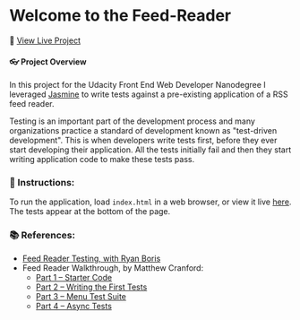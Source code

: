 # Welcome to the Feed-Reader

:link: [View Live Project](https://mohampton.github.io/Feed-Reader/)

#### :eyeglasses: Project Overview

In this project for the Udacity Front End Web Developer Nanodegree I leveraged [Jasmine](http://jasmine.github.io/) to write tests against a pre-existing application of a RSS feed reader. 

Testing is an important part of the development process and many organizations practice a standard of development known as "test-driven development". This is when developers write tests first, before they ever start developing their application. All the tests initially fail and then they start writing application code to make these tests pass.

### :book: Instructions:

To run the application, load `index.html` in a web browser, or view it live [here](https://psittacine.github.io/feed-reader-testing/).  The tests appear at the bottom of the page.

### :books: References:

* [Feed Reader Testing, with Ryan Boris](https://www.youtube.com/watch?v=7kOBXPbDmyw)
* Feed Reader Walkthrough, by Matthew Cranford:
    * [Part 1 – Starter Code](https://matthewcranford.com/feed-reader-walkthrough-part-1-starter-code/)
    * [Part 2 – Writing the First Tests](https://matthewcranford.com/feed-reader-walkthrough-part-2-writing-the-first-tests/)
    * [Part 3 – Menu Test Suite](https://matthewcranford.com/feed-reader-walkthrough-part-3-menu-test-suite/)
    * [Part 4 – Async Tests](https://matthewcranford.com/feed-reader-walkthrough-part-4-async-tests/)